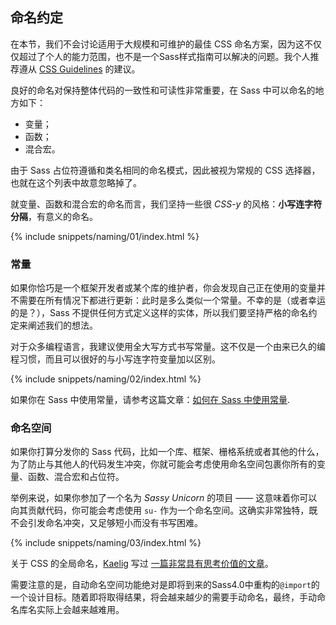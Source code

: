 
## 命名约定

在本节，我们不会讨论适用于大规模和可维护的最佳 CSS 命名方案，因为这不仅仅超过了个人的能力范围，也不是一个Sass样式指南可以解决的问题。我个人推荐遵从 [CSS Guidelines](https://cssguidelin.es/#naming-conventions) 的建议。

良好的命名对保持整体代码的一致性和可读性非常重要，在 Sass 中可以命名的地方如下：

- 变量；
- 函数；
- 混合宏。

由于 Sass 占位符遵循和类名相同的命名模式，因此被视为常规的 CSS 选择器，也就在这个列表中故意忽略掉了。

就变量、函数和混合宏的命名而言，我们坚持一些很 *CSS-y* 的风格：**小写连字符分隔**，有意义的命名。

{% include snippets/naming/01/index.html %}

### 常量

如果你恰巧是一个框架开发者或某个库的维护者，你会发现自己正在使用的变量并不需要在所有情况下都进行更新：此时是多么类似一个常量。不幸的是（或者幸运的是？），Sass 不提供任何方式定义这样的实体，所以我们要坚持严格的命名约定来阐述我们的想法。

对于众多编程语言，我建议使用全大写方式书写常量。这不仅是一个由来已久的编程习惯，而且可以很好的与小写连字符变量加以区别。

{% include snippets/naming/02/index.html %}

如果你在 Sass 中使用常量，请参考这篇文章：[如何在 Sass 中使用常量](https://www.sitepoint.com/dealing-constants-sass/).

### 命名空间

如果你打算分发你的 Sass 代码，比如一个库、框架、栅格系统或者其他的什么，为了防止与其他人的代码发生冲突，你就可能会考虑使用命名空间包裹你所有的变量、函数、混合宏和占位符。

举例来说，如果你参加了一个名为 *Sassy Unicorn* 的项目 —— 这意味着你可以向其贡献代码，你可能会考虑使用 `su-` 作为一个命名空间。这确实非常独特，既不会引发命名冲突，又足够短小而没有书写困难。

{% include snippets/naming/03/index.html %}

关于 CSS 的全局命名，[Kaelig](https://kaelig.fr) 写过 [一篇非常具有思考价值的文章](https://blog.kaelig.fr/post/44554267597/please-respect-the-global-css-namespace)。

<div class="note">
  <p>需要注意的是，自动命名空间功能绝对是即将到来的Sass4.0中重构的<code>@import</code>的一个设计目标。随着即将取得结果，将会越来越少的需要手动命名，最终，手动命名库名实际上会越来越难用。</p>
</div>
